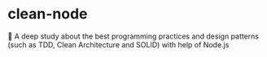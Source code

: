 # clean-node
:shower: A deep study about the best programming practices and design patterns (such as TDD, Clean Architecture and SOLID) with help of Node.js
